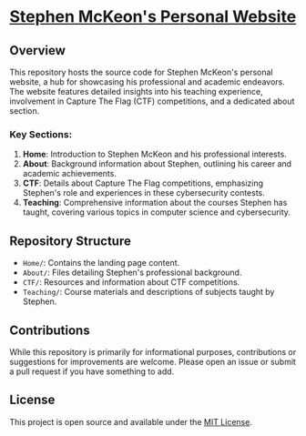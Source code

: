# [Stephen McKeon's Personal Website](https://www.mckeon.ca/)

## Overview

This repository hosts the source code for Stephen McKeon's personal website, a hub for showcasing his professional and academic endeavors. The website features detailed insights into his teaching experience, involvement in Capture The Flag (CTF) competitions, and a dedicated about section.

### Key Sections:

1. **Home**: Introduction to Stephen McKeon and his professional interests.
2. **About**: Background information about Stephen, outlining his career and academic achievements.
3. **CTF**: Details about Capture The Flag competitions, emphasizing Stephen's role and experiences in these cybersecurity contests.
4. **Teaching**: Comprehensive information about the courses Stephen has taught, covering various topics in computer science and cybersecurity.

## Repository Structure

- `Home/`: Contains the landing page content.
- `About/`: Files detailing Stephen's professional background.
- `CTF/`: Resources and information about CTF competitions.
- `Teaching/`: Course materials and descriptions of subjects taught by Stephen.

## Contributions

While this repository is primarily for informational purposes, contributions or suggestions for improvements are welcome. Please open an issue or submit a pull request if you have something to add.

## License

This project is open source and available under the [MIT License](LICENSE).
